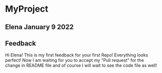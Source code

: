 # MyProject
## Elena January 9 2022


## Feedback
Hi Elena! This is my first feedback for your first Repo! Everything looks perfect! Now I am waiting for you to accept my "Pull request" for the change in README file and of course I will wait to see the code file as well!
